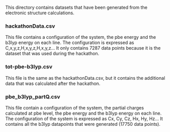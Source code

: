 This directory contains datasets that have been generated from the electronic structure calculations.

### hackathonData.csv

This file contains a configuration of the system, the pbe energy and the b3lyp energy on each line. The configuration is expressed as C,x,y,z,H,x,y,z,H,x,y,z...
It only contains 7287 data points because it is the dataset that was used during the hackathon. 

### tot-pbe-b3lyp.csv

This file is the same as the hackathonData.csv, but it contains the additional data that was calculated after the hackathon. 

### pbe_b3lyp_partQ.csv

This file contain a configuration of the system, the partial charges calculated at pbe level, the pbe energy and the b3lyp energy on each line. The configuration of the system is expressed as Cx, Cy, Cz, Hx, Hy, Hz...
It contains all the b3lyp datapoints that were generated (17750 data points).

